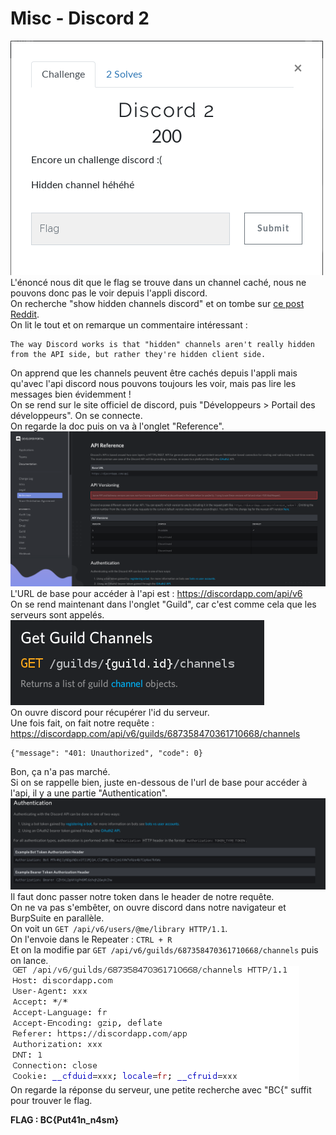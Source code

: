 # Misc - Discord 2
![énoncé](images/discord2.png)  
L'énoncé nous dit que le flag se trouve dans un channel caché, nous ne pouvons donc pas le voir depuis l'appli discord.  
On recherche "show hidden channels discord" et on tombe sur [ce post Reddit](https://www.reddit.com/r/discordapp/comments/7nuqzk/user_can_see_all_hidden_channels_not_access_them/).  
On lit le tout et on remarque un commentaire intéressant :  
```
The way Discord works is that "hidden" channels aren't really hidden from the API side, but rather they're hidden client side.
```
On apprend que les channels peuvent être cachés depuis l'appli mais qu'avec l'api discord nous pouvons toujours les voir, mais pas lire les messages bien évidemment !  
On se rend sur le site officiel de discord, puis "Développeurs > Portail des développeurs". On se connecte.  
On regarde la doc puis on va à l'onglet "Reference".  
![api reference](images/discord2_api_reference.png)  
L'URL de base pour accéder à l'api est : https://discordapp.com/api/v6  
On se rend maintenant dans l'onglet "Guild", car c'est comme cela que les serveurs sont appelés.  
![get guild](images/discord2_guild.png)  
On ouvre discord pour récupérer l'id du serveur.  
Une fois fait, on fait notre requête : https://discordapp.com/api/v6/guilds/687358470361710668/channels  
```
{"message": "401: Unauthorized", "code": 0}
```
Bon, ça n'a pas marché.  
Si on se rappelle bien, juste en-dessous de l'url de base pour accéder à l'api, il y a une partie "Authentication".  
![auth](images/discord2_auth.png)  
Il faut donc passer notre token dans le header de notre requête.  
On ne va pas s'embêter, on ouvre discord dans notre navigateur et BurpSuite en parallèle.  
On voit un `GET /api/v6/users/@me/library HTTP/1.1`.  
On l'envoie dans le Repeater : `CTRL + R`  
Et on la modifie par `GET /api/v6/guilds/687358470361710668/channels` puis on lance.  
![requête](images/discord2_requete.png)  
On regarde la réponse du serveur, une petite recherche avec "BC{" suffit pour trouver le flag.  
  
**FLAG : BC{Put41n_n4sm}**
